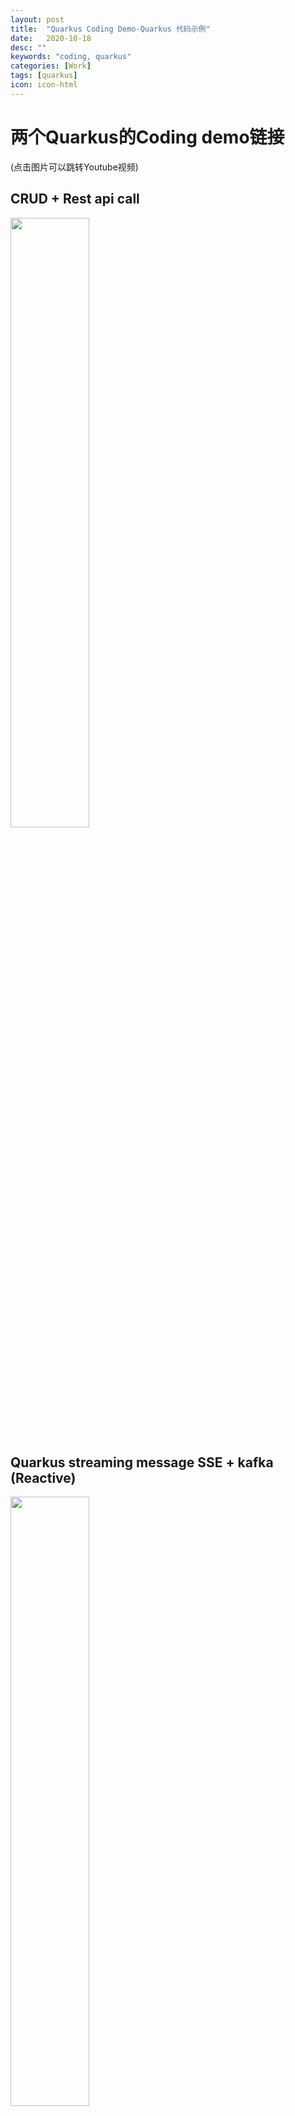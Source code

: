 ```yaml
---
layout: post
title:  "Quarkus Coding Demo-Quarkus 代码示例"
date:   2020-10-18
desc: ""
keywords: "coding, quarkus"
categories: [Work]
tags: [quarkus]
icon: icon-html
---
```

# 两个Quarkus的Coding demo链接
(点击图片可以跳转Youtube视频)
## CRUD + Rest api call
[<img src="{{ site.img_path }}/blog/quarkus-demo/quarkus-crud-restcall.gif" width="50%"/>](https://www.youtube.com/watch?v=-X2kCoWaAfE)

<a href="https://www.youtube.com/watch?v=-X2kCoWaAfE" ></a>


## Quarkus streaming message SSE  + kafka (Reactive)
[<img src="{{ site.img_path }}/blog/quarkus-demo/quarkus-reactive-demo.gif" width="50%"/>](https://www.youtube.com/watch?v=o-EzDVqSfQ8)

(这是疫情期间，随手打的Demo， 代码忘记上传github，所以已经丢失.)
